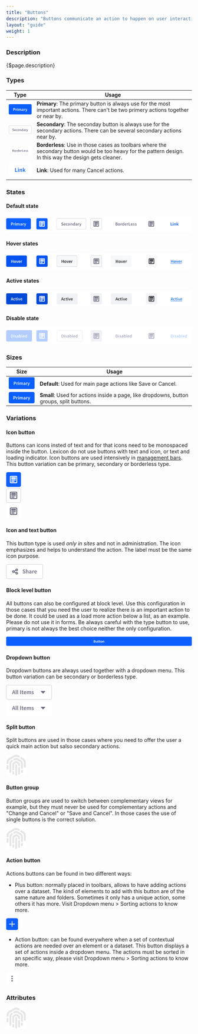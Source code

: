 ```yaml
---
title: "Buttons"
description: "Buttons communicate an action to happen on user interaction."
layout: "guide"
weight: 1
---
```


### Description

{$page.description}

### Types

| Type | Usage |
| ---- | ----- |
| ![button primary default size defuault state](../../../images/ButtonPrimary.png) | **Primary**: The primary button is always use for the most important actions. There can't be two primery actions together or near by. |
| ![button primary default size defuault state](../../../images/ButtonSecondary.png) | **Secondary**: The seconday button is always use for the secondary actions. There can be several secondary actions near by. |
| ![button primary default size defuault state](../../../images/ButtonBorderless.png) | **Borderless**: Use in those cases as toolbars where the secondary button would be too heavy for the pattern design. In this way the design gets cleaner. |
| ![button primary default size defuault state](../../../images/ButtonLink.png) | **Link**: Used for many Cancel actions. |



### States

#### Default state

![set of three button types in default state](../../../images/ButtonDefault.png)

#### Hover states

![set of three button types in active state](../../../images/ButtonHover.png)

#### Active states

![set of three button types in active state](../../../images/ButtonActive.png)

#### Disable state

![set of three button types in disabled state](../../../images/ButtonDisabled.png)

### Sizes

| Size | Usage |
| ---- | ----- |
| ![button primary large size disable state](../../../images/ButtonPrimary.png) | **Default**: Used for main page actions like Save or Cancel. |
| ![button primary default size disable state](../../../images/ButtonPrimarySmall.png) | **Small**: Used for actions inside a page, like dropdowns, button groups, split buttons. |

### Variations

#### Icon button

Buttons can icons insted of text and for that icons need to be monospaced inside the button. Lexicon do not use buttons with text and icon, or text and loading indicator. Icon buttons are used intensively in [management bars](./management_bar.html). This button variation can be primary, secondary or borderless type.

![button primary default size defuault state](../../../images/ButtonIconPrimary.png)  
![button primary default size defuault state](../../../images/ButtonIconSecondary.png)   
![button primary default size defuault state](../../../images/ButtonBorderlessIcon.png)

#### Icon and text button

This button type is used *only in sites* and not in administration. The icon emphasizes and helps to understand the action. The label must be the same icon purpose.

![button with icon and text](../../../images/ButtonIcon+Text.png)


#### Block level button

All buttons can also be configured at block level. Use this configuration in those cases that you need the user to realize there is an important action to be done. It could be used as a load more action below a list, as an example. Please do not use it in forms. Be always careful with the type button to use, primary is not always the best choice neither the only configuration.

![block level button primary state, default size](../../../images/ButtonBlockLevel.png)

#### Dropdown button

Dropdown buttons are always used together with a dropdown menu. This button variation can be secondary or borderless type.

![button primary default size defuault state](../../../images/ButtonDropdown.png)  
![button primary default size defuault state](../../../images/ButtonDropdownBorderless.png)

#### Split button

Split buttons are used in those cases where you need to offer the user a quick main action but salso secondary actions.

![button splitted default size](../../../images/lexiconDefault.png)

#### Button group

Button groups are used to switch between complementary views for example, but they must never be used for complementary actions and "Change and Cancel" or "Save and Cancel". In those cases the use of single buttons is the correct solution.

![button gruop or segmented button, 3 segments, default size](../../../images/lexiconDefault.png)

#### Action button

Actions buttons can be found in two different ways:

* Plus button: normally placed in toolbars, allows to have adding actions over a dataset. The kind of elements to add with this button are of the same nature and folders. Sometimes it only has a unique action, some others it has more. Visit Dropdown menu > Sorting actions to know more.

![Plus button](../../../images/ButtonActionPlus.png) 

* Action button: can be found everywhere when a set of contextual actions are needed over an element or a dataset. This button displays a set of actions inside a dropdown menu. The actions must be sorted in an specific way, please visit Dropdown menu > Sorting actions to know more.

![Actions or kebab button](../../../images/ButtonActionKebab.png)  

### Attributes

![button attributtes](../../../images/lexiconDefault.png)

